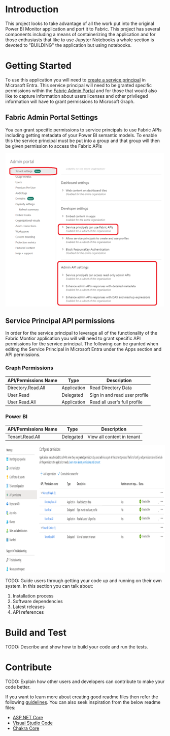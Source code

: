 # Introduction 
This project looks to take advantage of all the work put into the original Power BI Monitor application and port it to Fabric. This project has several components including a means of containerizing the application and for those enthusiasts that like to use Jupyter Notebooks a whole section is devoted to "BUILDING" the application but using notebooks.

# Getting Started
To use this application you will need to [create a service principal](https://learn.microsoft.com/en-us/entra/identity-platform/quickstart-register-app) in Microsoft Entra. This service principal will need to be granted specific permissions within the [Fabric Admin Portal](https://app.fabric.microsoft.com/admin-portal) and for those that would also like to capture information about users licenses and other privileged information will have to grant permissions to Microsoft Graph.

## Fabric Admin Portal Settings  
You can grant specific permissions to service principals to use Fabric APIs including getting metadata of your Power BI semantic models. To enable this the service principal must be put into a group and that group will then be given permission to access the Fabric APIs

<img src="images/admin-portal-settings.png" heigth="500px" width="500px"></img>

## Service Principal API permissions  
In order for the service principal to leverage all of the functionality of the Fabric Montior application you will will need to grant specific API permissions for the service principal. The following can be granted when editing the Service Principal in Microsoft Entra under the Apps section and API permissions.

### Graph Permissions  
|API/Permissions Name|Type|Description|  
|---|---|---|
|Directory.Read.All|Application|Read Directory Data|
|User.Read|Delegated|Sign in and read user profile|  
|User.Read.All|Application|Read all user's full profile

### Power BI  
|API/Permissions Name|Type|Description|  
|---|---|---|
|Tenant.Read.All|Delegated|View all content in tenant|

<img src="images/Service-Principal-API-Permissions.png" height="400px" width="1500px"></img>


TODO: Guide users through getting your code up and running on their own system. In this section you can talk about:
1.	Installation process
2.	Software dependencies
3.	Latest releases
4.	API references

# Build and Test
TODO: Describe and show how to build your code and run the tests. 

# Contribute
TODO: Explain how other users and developers can contribute to make your code better. 

If you want to learn more about creating good readme files then refer the following [guidelines](https://docs.microsoft.com/en-us/azure/devops/repos/git/create-a-readme?view=azure-devops). You can also seek inspiration from the below readme files:
- [ASP.NET Core](https://github.com/aspnet/Home)
- [Visual Studio Code](https://github.com/Microsoft/vscode)
- [Chakra Core](https://github.com/Microsoft/ChakraCore)